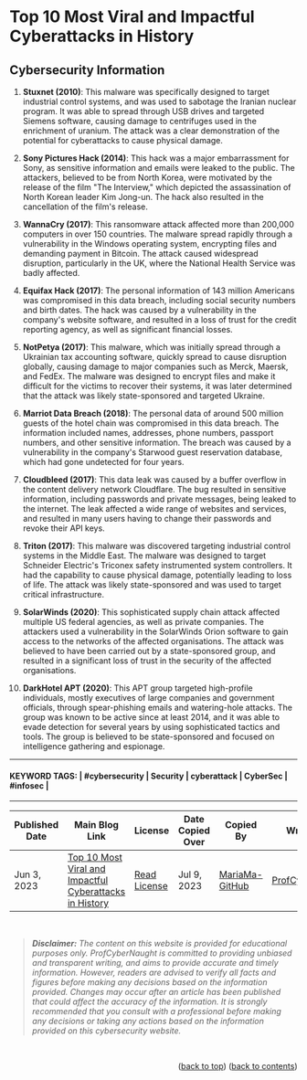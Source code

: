 <!-- HELP NOTICE: This gives the ability to provide 'back to the top links -->
<a name="readme-top"></a>

<!-- **** DO NOT EDIT ABOVE THIS LINE **** -->



<!-- USAGE INSTRUCTIONS -->

<!--

You can use this template to copy your chosen article data. Common editing software have features called 'find and replace' functions and you can use these features to replace all instances of a particular 'variable code'. However, it might be easier copying your data into the areas replacing 'variable code' content; also removing any 'single instance' of the square brackets.

Example of replacing variable codes:
====================================

            Example 1 (single instance):
            Original: The published date is [PUBLISHED-DATE].
            Replaced: The published date is Feb 23, 2023.

            Example 2 (double instance):
            Original: Here is [[YOUR-GITHUB-USERNAME]], a contributor.
            Replaced: Here is [ProfCyberNaught], a contributor.

**** HELPFUL HINT ****
======================

If you look at 'Example 2', the 'replaced' text still has [square brackets] because the 'variable code' was placed between markdown square brackets to begin with. It is important to make sure you do not accidentally remove markdown square brackets when they are needed for layout requirements.

            There are two locations within this template where this would apply: [[ARTICLE-TITLE]] and [[YOUR-GITHUB-USERNAME]]
            These two items when replaced should look similar to these examples: [This great article title] and [ProfCyberNaught]

VARIABLE CODES:
===============

Here is a list of 'variable codes' used:

            [ARTICLE-TITLE]             (required) (x3)
            [ARTICLE-SUBTITLE]          (required) (x1)
            [ARTICLE-CONTENT]           (required) (x1)
            [KEYWORD-1]                 (required) (x1)
            [KEYWORD-2]                 (required) (x1)
            [KEYWORD-3]                 (required) (x1)
            [KEYWORD-4]                 (required) (x1)
            [KEYWORD-5]                 (required) (x1)
            [REFERENCE-1]               (optional) (x1)
            [REFERENCE-2]               (optional) (x1)
            [REFERENCE-3]               (optional) (x1)
            [REFERENCE-4]               (optional) (x1)
            [PUBLISHED-DATE]            (required) (x1)
            [ARTICLE-TITLE-URL]         (required) (x1)
            [COPIED-OVER-DATE]          (required) (x1)
            [YOUR-GITHUB-URL-USERNAME]  (required) (x2)
            [YOUR-GITHUB-URL]           (required) (x1)

If you have any questions or need assistance, please do get in touch by posting a comment on the issue. I will try help as much as I can.

=========================================================
**** FEEL FREE TO DELETE THESE USAGE INSTRUCTIONS!!! ****
=========================================================

If you want to delete these usage instructions, please delete everything between the USAGE INSTRUCTIONS tags.

**** THANK YOU FOR YOUR CONTRIBUTIONS! ****

-->

<!-- USAGE INSTRUCTIONS -->


<!-- TASK: Add main article title between tags - taken from top of article -->
<!-- MAIN TITLE -->
# Top 10 Most Viral and Impactful Cyberattacks in History
<!-- MAIN TITLE -->


<!-- TASK: Add article sub title between tags - taken from top of article underneath main title -->
<!-- SUBTITLE -->
## Cybersecurity Information
<!-- SUBTITLE -->


<!-- TASK: Add article content between tags - taken from main article body -->
<!-- CONTENT -->
1. **Stuxnet (2010)**: This malware was specifically designed to target industrial control systems, and was used to sabotage the Iranian nuclear program. It was able to spread through USB drives and targeted Siemens software, causing damage to centrifuges used in the enrichment of uranium. The attack was a clear demonstration of the potential for cyberattacks to cause physical damage.

2. **Sony Pictures Hack (2014)**: This hack was a major embarrassment for Sony, as sensitive information and emails were leaked to the public. The attackers, believed to be from North Korea, were motivated by the release of the film "The Interview," which depicted the assassination of North Korean leader Kim Jong-un. The hack also resulted in the cancellation of the film's release.

3. **WannaCry (2017)**: This ransomware attack affected more than 200,000 computers in over 150 countries. The malware spread rapidly through a vulnerability in the Windows operating system, encrypting files and demanding payment in Bitcoin. The attack caused widespread disruption, particularly in the UK, where the National Health Service was badly affected.

4. **Equifax Hack (2017)**: The personal information of 143 million Americans was compromised in this data breach, including social security numbers and birth dates. The hack was caused by a vulnerability in the company's website software, and resulted in a loss of trust for the credit reporting agency, as well as significant financial losses.

5. **NotPetya (2017)**: This malware, which was initially spread through a Ukrainian tax accounting software, quickly spread to cause disruption globally, causing damage to major companies such as Merck, Maersk, and FedEx. The malware was designed to encrypt files and make it difficult for the victims to recover their systems, it was later determined that the attack was likely state-sponsored and targeted Ukraine.

6. **Marriot Data Breach (2018)**: The personal data of around 500 million guests of the hotel chain was compromised in this data breach. The information included names, addresses, phone numbers, passport numbers, and other sensitive information. The breach was caused by a vulnerability in the company's Starwood guest reservation database, which had gone undetected for four years.

7. **Cloudbleed (2017)**: This data leak was caused by a buffer overflow in the content delivery network Cloudflare. The bug resulted in sensitive information, including passwords and private messages, being leaked to the internet. The leak affected a wide range of websites and services, and resulted in many users having to change their passwords and revoke their API keys.

8. **Triton (2017)**: This malware was discovered targeting industrial control systems in the Middle East. The malware was designed to target Schneider Electric's Triconex safety instrumented system controllers. It had the capability to cause physical damage, potentially leading to loss of life. The attack was likely state-sponsored and was used to target critical infrastructure.

9. **SolarWinds (2020)**: This sophisticated supply chain attack affected multiple US federal agencies, as well as private companies. The attackers used a vulnerability in the SolarWinds Orion software to gain access to the networks of the affected organisations. The attack was believed to have been carried out by a state-sponsored group, and resulted in a significant loss of trust in the security of the affected organisations.

10. **DarkHotel APT (2020)**: This APT group targeted high-profile individuals, mostly executives of large companies and government officials, through spear-phishing emails and watering-hole attacks. The group was known to be active since at least 2014, and it was able to evade detection for several years by using sophisticated tactics and tools. The group is believed to be state-sponsored and focused on intelligence gathering and espionage.
<!-- CONTENT -->


<!-- Required Divider -->
---
<!-- Required Divider -->


<!-- TASK: Add article keywords below - taken from the bottom of each article page -->
<!-- KEYWORDS -->
#### KEYWORD TAGS: | #cybersecurity | Security | cyberattack | CyberSec | #infosec |
<!-- KEYWORDS -->


<!-- Required Divider -->
---
<!-- Required Divider -->


<!-- FOOTER TABLE -->

<!-- Table containing blog article details - including the person whom copied it over from the main website -->
<!-- TASK: Add the required data fields to the table below -->
| Published Date | Main Blog Link | License | Date Copied Over | Copied By | Written By |
| -------------- | -------------- | ------- | ---------------- | --------- | ---------- |
| Jun 3, 2023 | [Top 10 Most Viral and Impactful Cyberattacks in History](https://profcybernaught.hashnode.dev/top-10-most-viral-and-impactful-cyberattacks-in-history "Top 10 Most Viral and Impactful Cyberattacks in History") | [Read License](./LICENSE.md "License Agreement - Cybersecurity Blog - ProfCyberNaught") | Jul 9, 2023 | [MariaMa-GitHub](https://github.com/MariaMa-GitHub "MariaMa-GitHub on GitHub") | [ProfCyberNaught](https://github.com/ProfCyberNaught "ProfCyberNaught on GitHub") |

<!-- FOOTER TABLE -->



<!-- **** DO NOT EDIT BELOW THIS LINE **** -->

<!-- DISCLAIMER -->
<br />

> _**Disclaimer:** The content on this website is provided for educational purposes only. ProfCyberNaught is committed to providing unbiased and transparent writing, and aims to provide accurate and timely information. However, readers are advised to verify all facts and figures before making any decisions based on the information provided. Changes may occur after an article has been published that could affect the accuracy of the information. It is strongly recommended that you consult with a professional before making any decisions or taking any actions based on the information provided on this cybersecurity website._

<br />
<!-- DISCLAIMER -->

<!-- HELP NOTICE: All pages must end with the 'back to top' and 'back to contents' links -->
<p align="right">(<a href="#readme-top">back to top</a>) (<a href="../../../">back to contents</a>)</p>